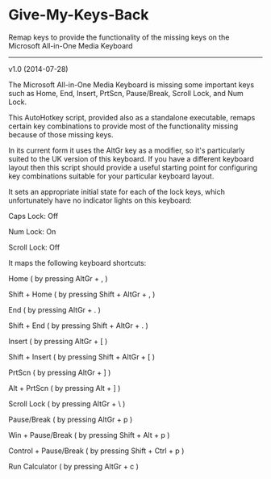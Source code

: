 Give-My-Keys-Back
=================

Remap keys to provide the functionality of the missing keys on the Microsoft All-in-One Media Keyboard

-----------------
v1.0 (2014-07-28)

The Microsoft All-in-One Media Keyboard is missing some important keys such as Home, End, Insert, PrtScn, Pause/Break, Scroll Lock, and Num Lock.

This AutoHotkey script, provided also as a standalone executable, remaps certain key combinations to provide most of the functionality missing because of those missing keys.

In its current form it uses the AltGr key as a modifier, so it's particularly suited to the UK version of this keyboard. If you have a different keyboard layout then this script should provide a useful starting point for configuring key combinations suitable for your particular keyboard layout.

It sets an appropriate initial state for each of the lock keys, which unfortunately have no indicator lights on this keyboard:

Caps Lock: Off

Num Lock: On

Scroll Lock: Off

It maps the following keyboard shortcuts:

Home ( by pressing AltGr + , )

Shift + Home ( by pressing Shift + AltGr + , )

End ( by pressing AltGr + . )

Shift + End ( by pressing Shift + AltGr + . )

Insert ( by pressing AltGr + [ )

Shift + Insert ( by pressing Shift + AltGr + [ )

PrtScn ( by pressing AltGr + ] )

Alt + PrtScn ( by pressing Alt + ] )

Scroll Lock ( by pressing AltGr + \ )

Pause/Break ( by pressing AltGr + p )

Win + Pause/Break ( by pressing Shift + Alt + p )

Control + Pause/Break ( by pressing Shift + Ctrl + p )

Run Calculator ( by pressing AltGr + c )
